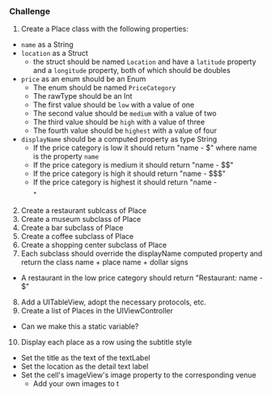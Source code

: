 ### Challenge

1. Create a Place class with the following properties:
  * `name` as a String
  * `location` as a Struct 
    * the struct should be named `Location` and have a `latitude` property and a `longitude` property, both of which should be doubles
  * `price` as an enum should be an Enum
    * The enum should be named `PriceCategory`
    * The rawType should be an Int
    * The first value should be `low` with a value of one
    * The second value should be `medium` with a value of two
    * The third value should be `high` with a value of three
    * The fourth value should be `highest` with a value of four
  * `displayName` should be a computed property as type String
    * If the price category is low it should return "name - $" where name is the property `name`
    * If the price category is medium it should return "name - $$"
    * If the price category is high it should return "name - $$$"
    * If the price category is highest it should return "name - $$$$"
2. Create a restaurant sublcass of Place
3. Create a museum subclass of Place
4. Create a bar subclass of Place
5. Create a coffee subclass of Place
6. Create a shopping center subclass of Place
7. Each subclass should override the displayName computed property and return the class name + place name + dollar signs
 * A restaurant in the low price category should return "Restaurant: name - $"
8. Add a UITableView, adopt the necessary protocols, etc.
9. Create a list of Places in the UIViewController
 * Can we make this a static variable?
10. Display each place as a row using the subtitle style
 * Set the title as the text of the textLabel
 * Set the location as the detail text label
 * Set the cell's imageView's image property to the corresponding venue
   * Add your own images to t
